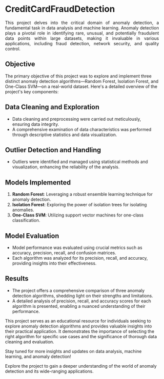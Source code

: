 # CreditCardFraudDetection

<p align = 'justify'>This project delves into the critical domain of anomaly detection, a fundamental task in data analysis and machine learning. Anomaly detection plays a pivotal role in identifying rare, unusual, and potentially fraudulent data points within large datasets, making it invaluable in various applications, including fraud detection, network security, and quality control.</p>

## Objective
The primary objective of this project was to explore and implement three distinct anomaly detection algorithms—Random Forest, Isolation Forest, and One-Class SVM—on a real-world dataset. Here's a detailed overview of the project's key components:

## Data Cleaning and Exploration
- Data cleaning and preprocessing were carried out meticulously, ensuring data integrity.
- A comprehensive examination of data characteristics was performed through descriptive statistics and data visualization.

## Outlier Detection and Handling
- Outliers were identified and managed using statistical methods and visualization, enhancing the reliability of the analysis.

## Models Implemented
1. **Random Forest**: Leveraging a robust ensemble learning technique for anomaly detection.
2. **Isolation Forest**: Exploring the power of isolation trees for isolating anomalies.
3. **One-Class SVM**: Utilizing support vector machines for one-class classification.

## Model Evaluation
- Model performance was evaluated using crucial metrics such as accuracy, precision, recall, and confusion matrices.
- Each algorithm was analyzed for its precision, recall, and accuracy, providing insights into their effectiveness.

## Results
- The project offers a comprehensive comparison of three anomaly detection algorithms, shedding light on their strengths and limitations.
- A detailed analysis of precision, recall, and accuracy scores for each algorithm is presented, enabling a nuanced understanding of their performance.

This project serves as an educational resource for individuals seeking to explore anomaly detection algorithms and provides valuable insights into their practical application. It demonstrates the importance of selecting the right algorithm for specific use cases and the significance of thorough data cleaning and evaluation.

Stay tuned for more insights and updates on data analysis, machine learning, and anomaly detection!

Explore the project to gain a deeper understanding of the world of anomaly detection and its wide-ranging applications.
